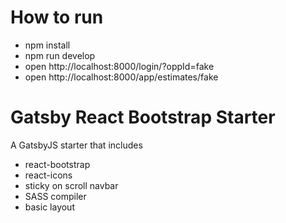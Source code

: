 # How to run

- npm install
- npm run develop
- open http://localhost:8000/login/?oppId=fake
- open http://localhost:8000/app/estimates/fake
# Gatsby React Bootstrap Starter

A GatsbyJS starter that includes

- react-bootstrap
- react-icons
- sticky on scroll navbar
- SASS compiler
- basic layout

